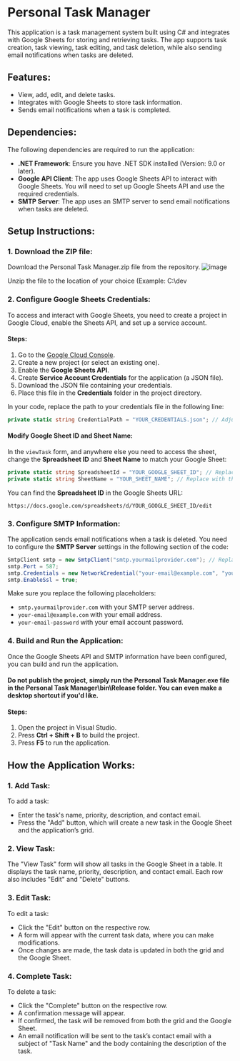 
# Personal Task Manager

This application is a task management system built using C# and integrates with Google Sheets for storing and retrieving tasks. The app supports task creation, task viewing, task editing, and task deletion, while also sending email notifications when tasks are deleted.

## Features:
- View, add, edit, and delete tasks.
- Integrates with Google Sheets to store task information.
- Sends email notifications when a task is completed.

## Dependencies:

The following dependencies are required to run the application:

- **.NET Framework**: Ensure you have .NET SDK installed (Version: 9.0 or later).
- **Google API Client**: The app uses Google Sheets API to interact with Google Sheets. You will need to set up Google Sheets API and use the required credentials.
- **SMTP Server**: The app uses an SMTP server to send email notifications when tasks are deleted.

## Setup Instructions:

### 1. Download the ZIP file:

Download the Personal Task Manager.zip file from the repository.
![image](https://github.com/user-attachments/assets/b251a0a9-d704-4ad4-a04c-4c70bd2eceab)

Unzip the file to the location of your choice (Example: C:\dev

### 2. Configure Google Sheets Credentials:

To access and interact with Google Sheets, you need to create a project in Google Cloud, enable the Sheets API, and set up a service account.

#### Steps:
1. Go to the [Google Cloud Console](https://console.cloud.google.com/).
2. Create a new project (or select an existing one).
3. Enable the **Google Sheets API**.
4. Create **Service Account Credentials** for the application (a JSON file).
5. Download the JSON file containing your credentials.
6. Place this file in the **Credentials** folder in the project directory.

In your code, replace the path to your credentials file in the following line:

```csharp
private static string CredentialPath = "YOUR_CREDENTIALS.json"; // Adjust the path
```

#### Modify Google Sheet ID and Sheet Name:

In the `viewTask` form, and anywhere else you need to access the sheet, change the **Spreadsheet ID** and **Sheet Name** to match your Google Sheet:

```csharp
private static string SpreadsheetId = "YOUR_GOOGLE_SHEET_ID"; // Replace with your Google Sheet ID
private static string SheetName = "YOUR_SHEET_NAME"; // Replace with the actual sheet name
```

You can find the **Spreadsheet ID** in the Google Sheets URL: 
```
https://docs.google.com/spreadsheets/d/YOUR_GOOGLE_SHEET_ID/edit
```

### 3. Configure SMTP Information:

The application sends email notifications when a task is deleted. You need to configure the **SMTP Server** settings in the following section of the code:

```csharp
SmtpClient smtp = new SmtpClient("smtp.yourmailprovider.com"); // Replace with your SMTP provider
smtp.Port = 587;
smtp.Credentials = new NetworkCredential("your-email@example.com", "your-email-password");
smtp.EnableSsl = true;
```

Make sure you replace the following placeholders:
- `smtp.yourmailprovider.com` with your SMTP server address.
- `your-email@example.com` with your email address.
- `your-email-password` with your email account password.

### 4. Build and Run the Application:

Once the Google Sheets API and SMTP information have been configured, you can build and run the application.

#### Do not publish the project, simply run the Personal Task Manager.exe file in the Personal Task Manager\bin\Release folder. You can even make a desktop shortcut if you'd like.

#### Steps:
1. Open the project in Visual Studio.
2. Press **Ctrl + Shift + B** to build the project.
3. Press **F5** to run the application.

## How the Application Works:

### 1. Add Task:

To add a task:
- Enter the task's name, priority, description, and contact email.
- Press the "Add" button, which will create a new task in the Google Sheet and the application’s grid.

### 2. View Task:

The "View Task" form will show all tasks in the Google Sheet in a table. It displays the task name, priority, description, and contact email. Each row also includes "Edit" and "Delete" buttons.

### 3. Edit Task:

To edit a task:
- Click the "Edit" button on the respective row.
- A form will appear with the current task data, where you can make modifications.
- Once changes are made, the task data is updated in both the grid and the Google Sheet.

### 4. Complete Task:

To delete a task:
- Click the "Complete" button on the respective row.
- A confirmation message will appear.
- If confirmed, the task will be removed from both the grid and the Google Sheet.
- An email notification will be sent to the task’s contact email with a subject of "Task Name" and the body containing the description of the task.

